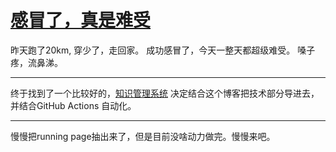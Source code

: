 # [感冒了，真是难受](https://github.com/yihong0618/gitblog/issues/188)

昨天跑了20km, 穿少了，走回家。
成功感冒了，今天一整天都超级难受。
嗓子疼，流鼻涕。

---

终于找到了一个比较好的，[知识管理系统](https://github.com/gnebbia/kb) 决定结合这个博客把技术部分导进去，并结合GitHub Actions 自动化。

---

慢慢把running page抽出来了，但是目前没啥动力做完。慢慢来吧。